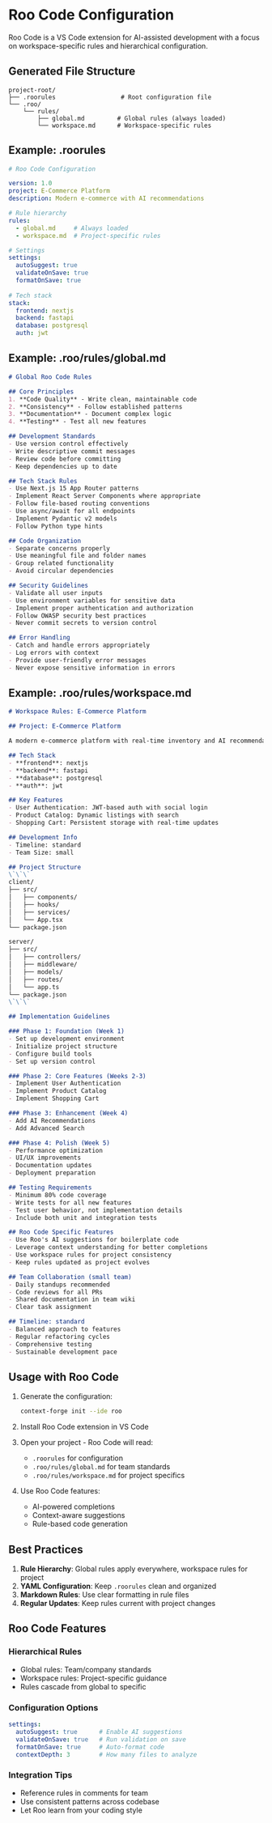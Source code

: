 # Roo Code Configuration

Roo Code is a VS Code extension for AI-assisted development with a focus on workspace-specific rules and hierarchical configuration.

## Generated File Structure

```
project-root/
├── .roorules                  # Root configuration file
└── .roo/
    └── rules/
        ├── global.md         # Global rules (always loaded)
        └── workspace.md      # Workspace-specific rules
```

## Example: .roorules

```yaml
# Roo Code Configuration

version: 1.0
project: E-Commerce Platform
description: Modern e-commerce with AI recommendations

# Rule hierarchy
rules:
  - global.md     # Always loaded
  - workspace.md  # Project-specific rules

# Settings
settings:
  autoSuggest: true
  validateOnSave: true
  formatOnSave: true
  
# Tech stack
stack:
  frontend: nextjs
  backend: fastapi
  database: postgresql
  auth: jwt
```

## Example: .roo/rules/global.md

```markdown
# Global Roo Code Rules

## Core Principles
1. **Code Quality** - Write clean, maintainable code
2. **Consistency** - Follow established patterns
3. **Documentation** - Document complex logic
4. **Testing** - Test all new features

## Development Standards
- Use version control effectively
- Write descriptive commit messages
- Review code before committing
- Keep dependencies up to date

## Tech Stack Rules
- Use Next.js 15 App Router patterns
- Implement React Server Components where appropriate
- Follow file-based routing conventions
- Use async/await for all endpoints
- Implement Pydantic v2 models
- Follow Python type hints

## Code Organization
- Separate concerns properly
- Use meaningful file and folder names
- Group related functionality
- Avoid circular dependencies

## Security Guidelines
- Validate all user inputs
- Use environment variables for sensitive data
- Implement proper authentication and authorization
- Follow OWASP security best practices
- Never commit secrets to version control

## Error Handling
- Catch and handle errors appropriately
- Log errors with context
- Provide user-friendly error messages
- Never expose sensitive information in errors
```

## Example: .roo/rules/workspace.md

```markdown
# Workspace Rules: E-Commerce Platform

## Project: E-Commerce Platform

A modern e-commerce platform with real-time inventory and AI recommendations

## Tech Stack
- **frontend**: nextjs
- **backend**: fastapi
- **database**: postgresql
- **auth**: jwt

## Key Features
- User Authentication: JWT-based auth with social login
- Product Catalog: Dynamic listings with search
- Shopping Cart: Persistent storage with real-time updates

## Development Info
- Timeline: standard
- Team Size: small

## Project Structure
\`\`\`
client/
├── src/
│   ├── components/
│   ├── hooks/
│   ├── services/
│   └── App.tsx
└── package.json

server/
├── src/
│   ├── controllers/
│   ├── middleware/
│   ├── models/
│   ├── routes/
│   └── app.ts
└── package.json
\`\`\`

## Implementation Guidelines

### Phase 1: Foundation (Week 1)
- Set up development environment
- Initialize project structure
- Configure build tools
- Set up version control

### Phase 2: Core Features (Weeks 2-3)
- Implement User Authentication
- Implement Product Catalog
- Implement Shopping Cart

### Phase 3: Enhancement (Week 4)
- Add AI Recommendations
- Add Advanced Search

### Phase 4: Polish (Week 5)
- Performance optimization
- UI/UX improvements
- Documentation updates
- Deployment preparation

## Testing Requirements
- Minimum 80% code coverage
- Write tests for all new features
- Test user behavior, not implementation details
- Include both unit and integration tests

## Roo Code Specific Features
- Use Roo's AI suggestions for boilerplate code
- Leverage context understanding for better completions
- Use workspace rules for project consistency
- Keep rules updated as project evolves

## Team Collaboration (small team)
- Daily standups recommended
- Code reviews for all PRs
- Shared documentation in team wiki
- Clear task assignment

## Timeline: standard
- Balanced approach to features
- Regular refactoring cycles
- Comprehensive testing
- Sustainable development pace
```

## Usage with Roo Code

1. Generate the configuration:
   ```bash
   context-forge init --ide roo
   ```

2. Install Roo Code extension in VS Code

3. Open your project - Roo Code will read:
   - `.roorules` for configuration
   - `.roo/rules/global.md` for team standards
   - `.roo/rules/workspace.md` for project specifics

4. Use Roo Code features:
   - AI-powered completions
   - Context-aware suggestions
   - Rule-based code generation

## Best Practices

1. **Rule Hierarchy**: Global rules apply everywhere, workspace rules for project
2. **YAML Configuration**: Keep `.roorules` clean and organized
3. **Markdown Rules**: Use clear formatting in rule files
4. **Regular Updates**: Keep rules current with project changes

## Roo Code Features

### Hierarchical Rules
- Global rules: Team/company standards
- Workspace rules: Project-specific guidance
- Rules cascade from global to specific

### Configuration Options
```yaml
settings:
  autoSuggest: true      # Enable AI suggestions
  validateOnSave: true   # Run validation on save
  formatOnSave: true     # Auto-format code
  contextDepth: 3        # How many files to analyze
```

### Integration Tips
- Reference rules in comments for team
- Use consistent patterns across codebase
- Let Roo learn from your coding style